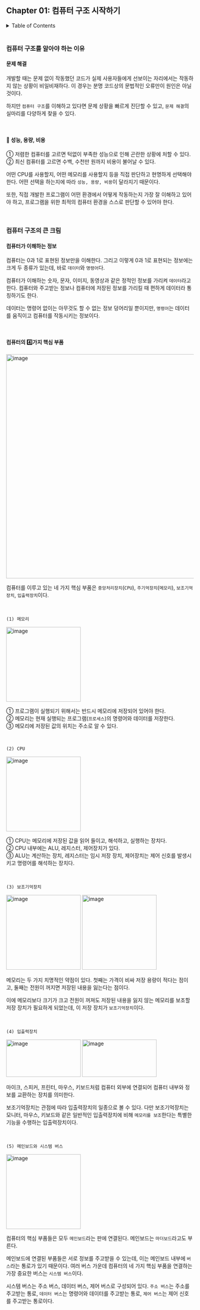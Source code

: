 <!--
bold 처리
** **

js 코드 작성
```js

```

링크
[보여질 단어](URL 주소)

형광펜 처리
` `

글자색
<span style="color:red"> </span>

네모 박스
    tab 2번
-->

## Chapter 01: 컴퓨터 구조 시작하기

<details>
<summary>Table of Contents</summary>

- 컴퓨터 구조를 알아야 하는 이유
  - 문제 해결[:link:](#문제-해결)
  - 성능, 용량, 비용[:link:](#💸-성능-용량-비용)
- 컴퓨터 구조의 큰 그림
  - 컴퓨터가 이해하는 정보[:link:](#컴퓨터가-이해하는-정보)
  - 컴퓨터의 4가지 핵심 부품[:link:](#⭐️-컴퓨터의-4가지-핵심-부품)

</details>

</br>

### 컴퓨터 구조를 알아야 하는 이유

#### 문제 해결

개발할 때는 문제 없이 작동했던 코드가 실제 사용자들에게 선보이는 자리에서는 작동하지 않는 상황이 비일비재하다. 이 경우는 분명 코드상의 문법적인 오류만이 원인은 아닐 것이다.

하지만 `컴퓨터 구조`를 이해하고 있다면 문제 상황을 빠르게 진단할 수 있고, `문제 해결`의 실마리를 다양하게 찾을 수 있다.

</br>

#### 💸 성능, 용량, 비용

① 저렴한 컴퓨터를 고르면 턱없이 부족한 성능으로 인해 곤란한 상황에 처할 수 있다. </br>
② 최신 컴퓨터를 고르면 수백, 수천만 원까지 비용이 불어날 수 있다.

어떤 CPU를 사용할지, 어떤 메모리를 사용할지 등을 직접 판단하고 현명하게 선택해야 한다. 어떤 선택을 하는지에 따라 `성능, 용량, 비용`이 달라지기 때문이다.

또한, 직접 개발한 프로그램이 어떤 환경에서 어떻게 작동하는지 가장 잘 이해하고 있어야 하고, 프로그램을 위한 최적의 컴퓨터 환경을 스스로 판단할 수 있어야 한다.

</br>

### 컴퓨터 구조의 큰 크림

#### 컴퓨터가 이해하는 정보

컴퓨터는 0과 1로 표현된 정보만을 이해한다. 그리고 이렇게 0과 1로 표현되는 정보에는 크게 두 종류가 있는데, 바로 `데이터`와 `명령어`다.

컴퓨터가 이해하는 숫자, 문자, 이미지, 동영상과 같은 정적인 정보를 가리켜 `데이터`라고 한다. 컴퓨터와 주고받는 정보나 컴퓨터에 저장된 정보를 가리킬 때 편하게 데이터라 통칭하기도 한다.

데이터는 명령어 없이는 아무것도 할 수 없는 정보 덩어리일 뿐이지만, `명령어`는 데이터를 움직이고 컴퓨터를 작동시키는 정보이다.

</br>

#### 컴퓨터의 4️⃣가지 핵심 부품

<img width="600" alt="image" src="https://github.com/user-attachments/assets/bd4952f7-1bfa-4ccd-b1b4-3e27190e9bb5">

컴퓨터를 이루고 있는 네 가지 핵심 부품은 `중앙처리장치`(`CPU`), `주기억장치`(`메모리`), `보조기억장치`, `입출력장치`이다.

</br>

`(1) 메모리`

<img width="200" alt="image" src="https://github.com/user-attachments/assets/c58fbc2c-c147-44f5-bea8-f9e6cecedd8f">

① 프로그램이 실행되기 위해서는 반드시 메모리에 저장되어 있어야 한다. </br>
② 메모리는 현재 실행되는 프로그램(`프로세스`)의 명령어와 데이터를 저장한다. </br>
③ 메모리에 저장된 값의 위치는 주소로 알 수 있다.

</br>

`(2) CPU`

<img width="200" alt="image" src="https://github.com/user-attachments/assets/f5d170a8-b356-4e44-a00d-592e91976f52">

① CPU는 메모리에 저장된 값을 읽어 들이고, 해석하고, 실행하는 장치다. </br>
② CPU 내부에는 ALU, 레지스터, 제어장치가 있다. </br>
③ ALU는 계산하는 장치, 레지스터는 임시 저장 장치, 제어장치는 제어 신호를 발생시키고 명령어를 해석하는 장치다.

</br>

`(3) 보조기억장치`

<img width="200" alt="image" src="https://github.com/user-attachments/assets/72b9a0e5-90b4-4be1-b531-fea7a26573d6">
<img width="200" alt="image" src="https://github.com/user-attachments/assets/24245357-eced-43aa-9f85-0ce76bb046bd">

메모리는 두 가지 치명적인 약점이 있다. 첫째는 가격이 비싸 저장 용량이 적다는 점이고, 둘째는 전원이 꺼지면 저장된 내용을 잃는다는 점이다.

이에 메모리보다 크기가 크고 전원이 꺼져도 저장된 내용을 잃지 않는 메모리를 보조할 저장 장치가 필요하게 되었는데, 이 저장 장치가 `보조기억장치`이다.

</br>

`(4) 입출력장치`

<img width="200" height="100" alt="image" src="https://github.com/user-attachments/assets/1f0a9900-4a79-40a5-baba-8c5dbce66e7e">
<img width="200" height="100" alt="image" src="https://github.com/user-attachments/assets/a0ae1a96-01e0-40a8-93b3-55f3c0992486">

마이크, 스피커, 프린터, 마우스, 키보드처럼 컴퓨터 외부에 연결되어 컴퓨터 내부와 정보를 교환하는 장치를 의미한다.

보조기억장치는 관점에 따라 입출력장치의 일종으로 볼 수 있다. 다만 보조기억장치는 모니터, 마우스, 키보드와 같은 일반적인 입출력장치에 비해 `메모리를 보조`한다는 특별한 기능을 수행하는 입출력장치이다.

</br>

`(5) 메인보드와 시스템 버스`

<img width="200" alt="image" src="https://github.com/user-attachments/assets/172435d7-d981-4c2e-a944-41b630e7f1d6">

컴퓨터의 핵심 부품들은 모두 `메인보드`라는 판에 연결된다. 메인보드는 `마더보드`라고도 부른다.

메인보드에 연결된 부품들은 서로 정보를 주고받을 수 있는데, 이는 메인보드 내부에 `버스`라는 통로가 있기 때문이다. 여러 버스 가운데 컴퓨터의 네 가지 핵심 부품을 연결하는 가장 중요한 버스는 `시스템 버스`이다.

시스템 버스는 주소 버스, 데이터 버스, 제어 버스로 구성되어 있다. `주소 버스`는 주소를 주고받는 통로, `데이터 버스`는 명령어와 데이터를 주고받는 통로, `제어 버스`는 제어 신호를 주고받는 통로이다.
